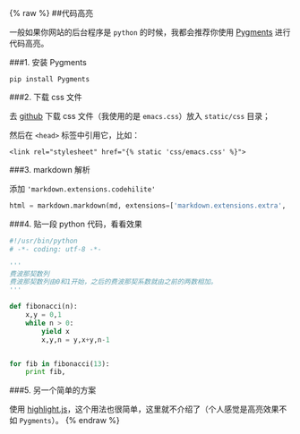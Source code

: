 {% raw %}
##代码高亮

一般如果你网站的后台程序是 `python` 的时候，我都会推荐你使用 [Pygments](http://pygments.org/)  进行代码高亮。

###1. 安装 Pygments

```shell
pip install Pygments
```

###2. 下载 css 文件

去 [github](https://github.com/richleland/pygments-css) 下载 css 文件（我使用的是 `emacs.css`）放入 `static/css` 目录；

然后在 `<head>` 标签中引用它，比如：

```jinja
<link rel="stylesheet" href="{% static 'css/emacs.css' %}">
```

###3. markdown 解析

添加 `'markdown.extensions.codehilite'`

```python
html = markdown.markdown(md, extensions=['markdown.extensions.extra', 'markdown.extensions.codehilite'])
```

###4. 贴一段 python 代码，看看效果

```python
#!/usr/bin/python
# -*- coding: utf-8 -*-

'''
费波那契数列
费波那契数列由0和1开始，之后的费波那契系数就由之前的两数相加。
'''

def fibonacci(n):
    x,y = 0,1
    while n > 0:
        yield x
        x,y,n = y,x+y,n-1


for fib in fibonacci(13):
    print fib,
```

###5. 另一个简单的方案

使用 [highlight.js](https://highlightjs.org/)，这个用法也很简单，这里就不介绍了（个人感觉是高亮效果不如 `Pygments`）。
{% endraw %}

